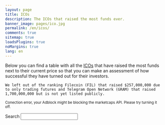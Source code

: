 ```yaml
---
layout: page
title: ICOs
description: The ICOs that raised the most funds ever.
banner_image: pages/ico.jpg
permalink: /en/icos/
comments: true
sitemap: true
loadsPlugins: true
noMargins: true
lang: en
---
```


<div class="entry-header"></div>
<div class="entry-content">
    Below you can find a table with all the <a href="/que-es-una-ico"> ICOs</a> that have raised the most funds next to their current price so that you can make an assessment of how successful they have turned out for their investors.

    We left out of the ranking Filecoin (FIL) that raised $257,000,000 due to only trading futures and Telegram Open Network (GRAM) that raised 1,700,000,000 but is not yet listed publicly.
</div>

<small class="error api-error">Conection error, your Adblock might be blocking the marketcaps API. Please try turning it off.</small>
<div class="marketcaps-table-top">
    <div class="marketcaps-table-filter">
        <label>
            Search
            <input type="search" id="marketcaps-filter-input">
        </label>
    </div>
</div>

<table id="marketcaps-table" class="display" width="100%"></table>

<script type="text/javascript" src="{{ site.baseurl }}/js/plugins.js?{{site.time | date: '%s%N'}}"></script>

<script type="text/javascript" src="https://cdn.datatables.net/v/dt/dt-1.10.16/datatables.min.js"></script>
<script type="text/javascript" src="https://cdn.datatables.net/plug-ins/1.10.16/api/processing().js"></script>
<script type="text/javascript" src="https://cdn.datatables.net/responsive/2.2.1/js/dataTables.responsive.min.js"></script>

<script>
    const coins = {{ site.data.coins | jsonify }};
    const icos = {{ site.data.icos | jsonify }};
</script>

<script type="text/javascript" src="{{ site.baseurl }}/js/lang.js?{{site.time | date: '%s%N'}}"></script>
<script type="text/javascript" src="{{ site.baseurl }}/js/icos.js?{{site.time | date: '%s%N'}}"></script>

